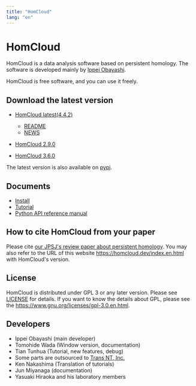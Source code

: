 ```yaml
---
title: "HomCloud"
lang: "en"
---
```


# HomCloud

HomCloud is a data analysis software based on persistent homology.
The software is developed mainly by [Ippei Obayashi](https://i-obayashi.info/).

HomCloud is free software, and you can use it freely.

## <a name="download"> Download the latest version

* [HomCloud latest(4.4.2)](download/homcloud-4.4.2.tar.gz)
  * [README](README.html)
  * [NEWS](NEWS.html)

* [HomCloud 2.9.0](download/homcloud-2.9.0.tar.gz)
* [HomCloud 3.6.0](download/homcloud-3.6.0.tar.gz)

The latest version is also available on [pypi](https://pypi.org/project/homcloud/).

## Documents

* [Install](install-guide/index.en.html)
* [Tutorial](tutorials.en.html)
* [Python API reference manual](python-api/)

## How to cite HomCloud from your paper

Please cite [our JPSJ's review paper about persistent homology](https://doi.org/10.7566/JPSJ.91.091013).
You may also refer to the URL of this website <https://homcloud.dev/index.en.html> with HomCloud's version.


## License

HomCloud is distributed under GPL 3 or any later version.
Please see [LICENSE](download/LICENSE) for details.
If you want to know the details about GPL, please 
see the <https://www.gnu.org/licenses/gpl-3.0.en.html>.

## Developers

* Ippei Obayashi (main developer)
* Tomohide Wada (Window version, documentation)
* Tian Tunhua (Tutorial, new features, debug)
* Some parts are outsourced to [Trans NT, Inc.](http://www.trans-nt.com/)
* Ken Nakashima (Translation of tutorials)
* Jun Miyanaga (documentation)
* Yasuaki Hiraoka and his laboratory members
